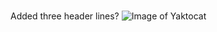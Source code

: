 #
# 
# 
Added three header lines?
![Image of Yaktocat](https://octodex.github.com/images/yaktocat.png)
